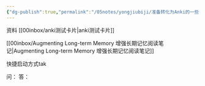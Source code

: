 ```yaml
---
{"dg-publish":true,"permalink":"/05notes/yongjiubiji/准备转化为Anki的一些东西/","dgPassFrontmatter":true,"noteIcon":""}
---
```


资料
[[00inbox/anki测试卡片\|anki测试卡片]]

[[00inbox/Augmenting Long-term Memory 增强长期记忆阅读笔记\|Augmenting Long-term Memory 增强长期记忆阅读笔记]]


快捷启动方式tak


问：
答：

